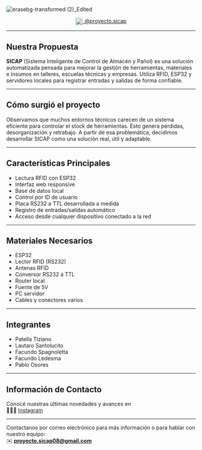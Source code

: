 ![erasebg-transformed (2)_Edited](https://github.com/user-attachments/assets/8eb748f6-3675-4d02-9954-1f70998ea98e)

<div align="center">
  <a href="https://www.instagram.com/proyecto.sicap/" target="_blank" rel="noopener noreferrer">
    <img src="https://cdn-icons-png.flaticon.com/512/174/174855.png" width="20" alt="Instagram" style="vertical-align: middle;">
    @proyecto.sicap
  </a>
</div>

---

## Nuestra Propuesta

**SICAP** (Sistema Inteligente de Control de Almacén y Pañol) es una solución automatizada pensada para mejorar la gestión de herramientas, materiales e insumos en talleres, escuelas técnicas y empresas. Utiliza RFID, ESP32 y servidores locales para registrar entradas y salidas de forma confiable.

---

## Cómo surgió el proyecto

Observamos que muchos entornos técnicos carecen de un sistema eficiente para controlar el stock de herramientas. Esto genera pérdidas, desorganización y retrabajo. A partir de esa problemática, decidimos desarrollar SICAP como una solución real, útil y adaptable.

---

## Características Principales

- Lectura RFID con ESP32  
- Interfaz web responsive  
- Base de datos local  
- Control por ID de usuario  
- Placa RS232 a TTL desarrollada a medida  
- Registro de entradas/salidas automático  
- Acceso desde cualquier dispositivo conectado a la red

---

## Materiales Necesarios

- ESP32  
- Lector RFID (RS232)  
- Antenas RFID  
- Conversor RS232 a TTL  
- Router local  
- Fuente de 5V  
- PC servidor  
- Cables y conectores varios  

---

## Integrantes

- Patella Tiziano  
- Lautaro Santolucito  
- Facundo Spagnoletta  
- Facundo Ledesma  
- Pablo Osores  

---

## Información de Contacto

Conocé nuestras últimas novedades y avances en  
📱🙌🎉 [Instagram](https://www.instagram.com/proyecto.sicap/)

---

Contactanos por correo electrónico para más información o para hablar con nuestro equipo:  
✉️ **proyecto.sicap08@gmail.com**
